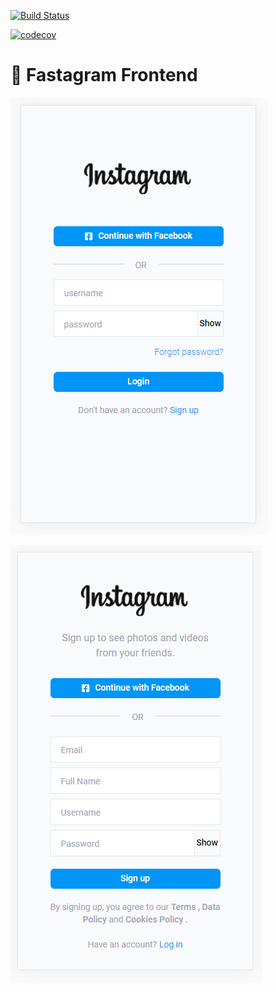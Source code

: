 [![Build Status](https://travis-ci.com/turkaytunc/fastagram-frontend.svg?branch=main)](https://travis-ci.com/turkaytunc/fastagram-frontend)

[![codecov](https://codecov.io/gh/turkaytunc/fastagram-frontend/branch/main/graph/badge.svg?token=1CTQI68UOS)](https://codecov.io/gh/turkaytunc/fastagram-frontend)

# :art: Fastagram Frontend

![Login Screen](https://github.com/turkaytunc/fastagram-frontend/blob/main/github-static/arc-login.png)

![Signup Screen](https://github.com/turkaytunc/fastagram-frontend/blob/main/github-static/arc-signup.png)
